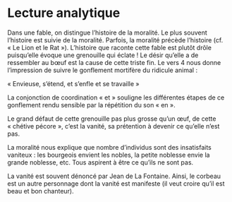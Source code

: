 # Lecture analytique

Dans une fable, on distingue l’histoire de la moralité. Le plus souvent l’histoire est suivie de la moralité. Parfois, la moralité précède l’histoire (cf. « Le Lion et le Rat »).
L’histoire que raconte cette fable est plutôt drôle puisqu’elle évoque une grenouille qui éclate ! Le désir qu’elle a de ressembler au bœuf est la cause de cette triste fin.
Le vers 4 nous donne l’impression de suivre le gonflement mortifère du ridicule animal :

« Envieuse, s’étend, et s’enfle et se travaille »

La conjonction de coordination « et » souligne les différentes étapes de ce gonflement rendu sensible par la répétition du son « en ».

Le grand défaut de cette grenouille pas plus grosse qu’un œuf, de cette « chétive pécore », c’est la vanité, sa prétention à devenir ce qu’elle n’est pas.

La moralité nous explique que nombre d’individus sont des insatisfaits vaniteux : les bourgeois envient les nobles, la petite noblesse envie la grande noblesse, etc. Tous aspirent à être ce qu’ils ne sont pas.

La vanité est souvent dénoncé par Jean de La Fontaine. Ainsi, le corbeau est un autre personnage dont la vanité est manifeste (il veut croire qu’il est beau et bon chanteur).